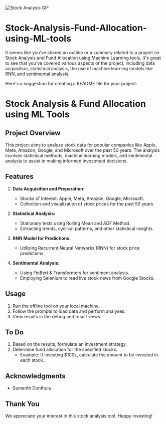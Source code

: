 ![Stock Analysis GIF](invest-money.gif)

# Stock-Analysis-Fund-Allocation-using-ML-tools

It seems like you've shared an outline or a summary related to a project on Stock Analysis and Fund Allocation using Machine Learning tools. It's great to see that you've covered various aspects of the project, including data acquisition, statistical analysis, the use of machine learning models like RNN, and sentimental analysis.

Here's a suggestion for creating a README file for your project:

# Stock Analysis & Fund Allocation using ML Tools

## Project Overview

This project aims to analyze stock data for popular companies like Apple, Meta, Amazon, Google, and Microsoft over the past 50 years. The analysis involves statistical methods, machine learning models, and sentimental analysis to assist in making informed investment decisions.

## Features

1. **Data Acquisition and Preparation:**
   - Stocks of Interest: Apple, Meta, Amazon, Google, Microsoft.
   - Collection and visualization of stock prices for the past 50 years.

2. **Statistical Analysis:**
   - Stationary tests using Rolling Mean and ADF Method.
   - Extracting trends, cyclical patterns, and other statistical insights.

3. **RNN Model for Predictions:**
   - Utilizing Recurrent Neural Networks (RNN) for stock price predictions.

4. **Sentimental Analysis:**
   - Using FinBert & Transformers for sentiment analysis.
   - Employing Selenium to read live stock news from Google Stocks.

## Usage

1. Run the offline tool on your local machine.
2. Follow the prompts to load data and perform analyses.
3. View results in the debug and result views.

## To Do

1. Based on the results, formulate an investment strategy.
2. Determine fund allocation for the specified stocks.
   - Example: If investing $100k, calculate the amount to be invested in each stock.

## Acknowledgments

- Sumanth Donthula

## Thank You

We appreciate your interest in this stock analysis tool. Happy investing!
